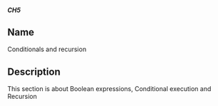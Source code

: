##### CH5

## Name
Conditionals and recursion
## Description
This section is about Boolean expressions, Conditional execution and Recursion

